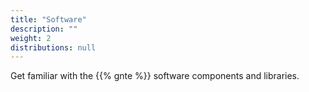 ```yaml
---
title: "Software"
description: ""
weight: 2
distributions: null
---
```


Get familiar with the {{% gnte %}} software components and libraries.

<!--more-->
